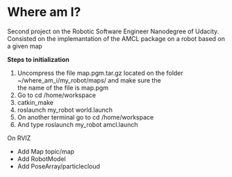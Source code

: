 # Where am I?

Second project on the Robotic Software Engineer Nanodegree of Udacity.  
Consisted on the implemantation of the AMCL package on a robot based on a given map

__Steps to initialization__  
  
  1. Uncompress the file map.pgm.tar.gz located on the folder ~/where_am_i/my_robot/maps/ and make sure the  
     the name  of the file is map.pgm
  2. Go to cd /home/workspace
  3. catkin_make
  4. roslaunch my_robot world.launch
  5. On another terminal go to cd /home/workspace
  6. And type roslaunch my_robot amcl.launch

On RVIZ
 - Add Map topic/map
 - Add RobotModel
 - Add PoseArray/particlecloud

